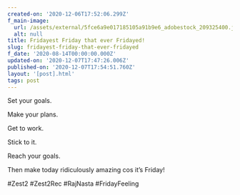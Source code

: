 ```yaml
---
created-on: '2020-12-06T17:52:06.299Z'
f_main-image:
  url: /assets/external/5fce6a9e017185105a91b9e6_adobestock_209325400.jpeg
  alt: null
title: Fridayest Friday that ever Fridayed!
slug: fridayest-friday-that-ever-fridayed
f_date: '2020-08-14T00:00:00.000Z'
updated-on: '2020-12-07T17:47:26.006Z'
published-on: '2020-12-07T17:54:51.760Z'
layout: '[post].html'
tags: post
---
```


Set your goals.

Make your plans.

Get to work.

Stick to it.

Reach your goals.

Then make today ridiculously amazing cos it’s Friday! 

#Zest2 #Zest2Rec #RajNasta #FridayFeeling
